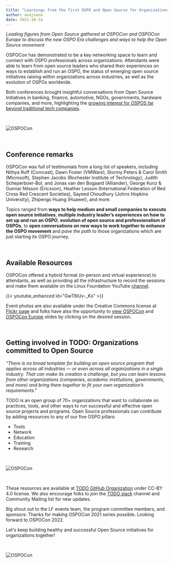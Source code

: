 ```yaml
---
title: "Learnings from the first OSPO and Open Source for Organizations Conference"
author: anajsana
date: 2021-10-14
---
```

*Leading figures from Open Source gathered at OSPOCon and OSPOCon Europe to discuss the new OSPO Era challenges and ways to help the Open Source movement*

OSPOCon has demonstrated to be a key networking space to learn and connect with OSPO professionals across organizations: Attendants were able to learn from open source leaders who shared their experiences on ways to establish and run an OSPO, the status of emerging open source initiatives raising within organizations across industries, as well as the evolution of OSPOs worldwide.

Both conferences brought insightful conversations from Open Source Initiatives in banking, finance, automotive, NGOs, governments, hardware companies, and more, highlighting the [growing interest for OSPOS far beyond traditional tech companies](https://thenewstack.io/more-organizations-report-benefits-of-open-source-programs).

&nbsp;

![OSPOCon](/img/blog/ospoconeurope.jpg)

&nbsp;

## Conference remarks

OSPOCon was full of testimonials from a long list of speakers, including Nithya Ruff (Comcast), Dawn Foster (VMWare), Stormy Peters & Carol Smith (Microsoft), Stephen Jacobs (Rochester Institute of Technology), Judith Scheperboer-Bol, and Jonas van den Bogaard (Alliander), George Kunz & Gunnar Nilsson (Ericsson), Heather Lesson (International Federation of Red Cross Red Crescent Societies), Sayeed Choudhury (Johns Hopkins University), Zhipengs Huang (Huawei), and more.

Topics ranged from **ways to help medium and small companies to execute open source initiatives**, **multiple industry leader’s experiences on how to set up and run an OSPO**, **evolution of open source and professionalism of OSPOs**, to **open conversations on new ways to work together to enhance the OSPO movement** and *pave the path* to those organizations which are just starting its OSPO journey.

&nbsp;

## Available Resources

OSPOCon offered a hybrid format (in-person and virtual experience) to attendants, as well as providing all the infrastructure to record the sessions and make them available on the Linux Foundation YouTube [channel](https://www.youtube.com/playlist?list=PLbzoR-pLrL6q-dYnjrPbF5in7VR4-8-ZU).

{{< youtube_enhanced id="GwT6iUv-_Ks" >}}

Event photos are also available under the Creative Commons license at [Flickr page](https://www.flickr.com/photos/linuxfoundation/albums/72157719919607836) and folks have also the opportunity to [view OSPOCon](https://events.linuxfoundation.org/ospocon/program/schedule/) and [OSPOCon Europe](https://events.linuxfoundation.org/ospocon-europe/program/schedule/) slides by clicking on the desired session.


&nbsp;

## Getting involved in TODO: Organizations committed to Open Source

*“There is no broad template for building an open source program that applies across all industries — or even across all organizations in a single industry. That can make its creation a challenge, but you can learn lessons from other organizations (companies, academic institutions, governments, and more) and bring them together to fit your own organization’s requirements."*

TODO is an open group of 70+ organizations that want to collaborate on practices, tools, and other ways to run successful and effective open source projects and programs. Open Source professionals can contribute by adding resources to any of our five OSPO pillars:

* Tools
* Network
* Education
* Training
* Research


&nbsp;

![OSPOCon](/img/blog/ospo-pillars-todo.jpg)


&nbsp;

These resources are available at [TODO GitHub Organization](https://github.com/todogroup) under CC-BY 4.0 license. We also encourage folks to join the [TODO slack](https://slack.todogroup.org/) channel and Community Mailing list for new updates.

Big shout out to the LF events team, the program committee members, and sponsors: Thanks for making OSPOCon 2021 series possible.
Looking forward to OSPOCon 2022. 

Let's keep building healthy and successful Open Source initiatives for organizations together!

&nbsp;

![OSPOCon](/img/blog/ospoconeuropewrapup.jpg)







